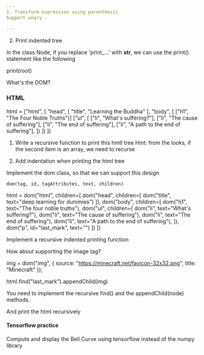 ```yaml
---
1. Transform expression using parenthesis
Support unary -

---
```


2. Print indented tree

In the class Node, if you replace 'print_...' with __str__,
we can use the print() statement like the following

print(root) 

What's the DOM?


### HTML

html = ["html", [
    "head", [
        "title", "Learning the Buddha"
    ],
    "body", [
        ["h1", "The Four Noble Truths")]
        ["ul", [
            ["li", "What's suffering?"],
            ["li", "The cause of suffering"],
            ["li", "The end of suffering"],
            ["li", "A path to the end of suffering"],
        ])
    ])
])

1. Write a recursive function to print this hmtl tree
    Hint: from the looks, if the second item is an array, we need to recurse

2. Add indentation when printing the html tree

Implement the dom class, so that we can support this design

    dom(tag, id, tagAttributes, text, children)

html = dom("html", children=[
    dom("head", children=[
        dom("title", text="deep learning for dummies")
    ]),
    dom("body", children=[
        dom("h1", text="The four noble truths"),
        dom("ul", children=[
            dom("li", text="What's suffering?"),
            dom("li", text="The cause of suffering"),
            dom("li", text="The end of suffering"),
            dom("li", text="A path to the end of suffering"),
        ]),
        dom("p", id="last_mark", text="")
    ])
])

Implement a recursive indented printing function


How about supporting the image tag?

img = dom("img", {
    source: "https://minecraft.net/favicon-32x32.png",
    title: "Minecraft"
});


html.find("last_mark").appendChild(img)

You need to implement the recursive find() and the appendChild(node) methods.

And print the html recursively


#### Tensorflow practice

Compute and display the Bell Curve using tensorflow instead of the numpy library
